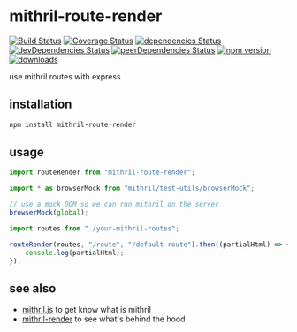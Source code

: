 # mithril-route-render

[![Build Status](https://travis-ci.org/tlaziuk/mithril-route-render.svg?branch=master)](https://travis-ci.org/tlaziuk/mithril-route-render)
[![Coverage Status](https://coveralls.io/repos/github/tlaziuk/mithril-route-render/badge.svg?branch=master)](https://coveralls.io/github/tlaziuk/mithril-route-render?branch=master)
[![dependencies Status](https://david-dm.org/tlaziuk/mithril-route-render/status.svg)](https://david-dm.org/tlaziuk/mithril-route-render)
[![devDependencies Status](https://david-dm.org/tlaziuk/mithril-route-render/dev-status.svg)](https://david-dm.org/tlaziuk/mithril-route-render?type=dev)
[![peerDependencies Status](https://david-dm.org/tlaziuk/mithril-route-render/peer-status.svg)](https://david-dm.org/tlaziuk/mithril-route-render?type=peer)
[![npm version](https://badge.fury.io/js/mithril-route-render.svg)](https://badge.fury.io/js/mithril-route-render)
[![downloads](https://img.shields.io/npm/dm/mithril-route-render.svg)](https://www.npmjs.com/package/mithril-route-render)

use mithril routes with express

## installation

``` sh
npm install mithril-route-render
```

## usage

``` typescript
import routeRender from "mithril-route-render";

import * as browserMock from "mithril/test-utils/browserMock";

// use a mock DOM so we can run mithril on the server
browserMock(global);

import routes from "./your-mithril-routes";

routeRender(routes, "/route", "/default-route").then((partialHtml) => {
    console.log(partialHtml);
});
```

## see also

* [mithril.js](https://github.com/MithrilJS/mithril.js) to get know what is mithril
* [mithril-render](https://github.com/tlaziuk/mithril-render) to see what's behind the hood
